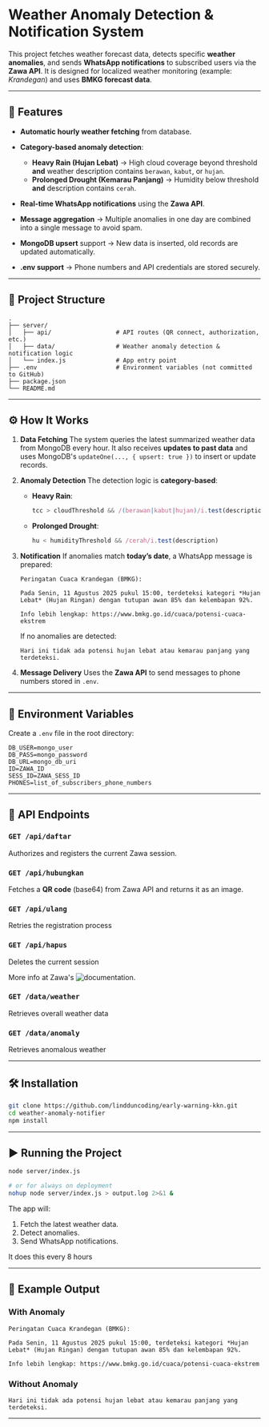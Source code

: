 
# Weather Anomaly Detection & Notification System

This project fetches weather forecast data, detects specific **weather anomalies**, and sends **WhatsApp notifications** to subscribed users via the **Zawa API**.
It is designed for localized weather monitoring (example: *Krandegan*) and uses **BMKG forecast data**.

---

## 🚀 Features

* **Automatic hourly weather fetching** from database.
* **Category-based anomaly detection**:

  * **Heavy Rain (Hujan Lebat)** → High cloud coverage beyond threshold **and** weather description contains `berawan`, `kabut`, or `hujan`.
  * **Prolonged Drought (Kemarau Panjang)** → Humidity below threshold **and** description contains `cerah`.
* **Real-time WhatsApp notifications** using the **Zawa API**.
* **Message aggregation** → Multiple anomalies in one day are combined into a single message to avoid spam.
* **MongoDB upsert** support → New data is inserted, old records are updated automatically.
* **.env support** → Phone numbers and API credentials are stored securely.

---

## 📂 Project Structure

```
.
├── server/
│   ├── api/                  # API routes (QR connect, authorization, etc.)
│   ├── data/                 # Weather anomaly detection & notification logic
│   └── index.js              # App entry point
├── .env                      # Environment variables (not committed to GitHub)
├── package.json
└── README.md
```

---

## ⚙️ How It Works

1. **Data Fetching**
   The system queries the latest summarized weather data from MongoDB every hour.
   It also receives **updates to past data** and uses MongoDB's `updateOne(..., { upsert: true })` to insert or update records.

2. **Anomaly Detection**
   The detection logic is **category-based**:

   * **Heavy Rain**:

     ```js
     tcc > cloudThreshold && /(berawan|kabut|hujan)/i.test(description)
     ```
   * **Prolonged Drought**:

     ```js
     hu < humidityThreshold && /cerah/i.test(description)
     ```

3. **Notification**
   If anomalies match **today’s date**, a WhatsApp message is prepared:

   ```
   Peringatan Cuaca Krandegan (BMKG):

   Pada Senin, 11 Agustus 2025 pukul 15:00, terdeteksi kategori *Hujan Lebat* (Hujan Ringan) dengan tutupan awan 85% dan kelembapan 92%.

   Info lebih lengkap: https://www.bmkg.go.id/cuaca/potensi-cuaca-ekstrem
   ```

   If no anomalies are detected:

   ```
   Hari ini tidak ada potensi hujan lebat atau kemarau panjang yang terdeteksi.
   ```

4. **Message Delivery**
   Uses the **Zawa API** to send messages to phone numbers stored in `.env`.

---

## 🔑 Environment Variables

Create a `.env` file in the root directory:

```env
DB_USER=mongo_user
DB_PASS=mongo_password
DB_URL=mongo_db_uri
ID=ZAWA_ID
SESS_ID=ZAWA_SESS_ID
PHONES=list_of_subscribers_phone_numbers
```

---

## 📡 API Endpoints

### `GET /api/daftar`

Authorizes and registers the current Zawa session.

### `GET /api/hubungkan`

Fetches a **QR code** (base64) from Zawa API and returns it as an image.

### `GET /api/ulang`

Retries the registration process

### `GET /api/hapus`

Deletes the current session

More info at Zawa's ![documentation.](https://azickri.gitbook.io/zawa)

### `GET /data/weather`

Retrieves overall weather data

### `GET /data/anomaly`

Retrieves anomalous weather

---

## 🛠 Installation

```bash
git clone https://github.com/lindduncoding/early-warning-kkn.git
cd weather-anomaly-notifier
npm install
```

---

## ▶️ Running the Project

```bash
node server/index.js

# or for always on deployment
nohup node server/index.js > output.log 2>&1 &
```

The app will:

1. Fetch the latest weather data.
2. Detect anomalies.
3. Send WhatsApp notifications.

It does this every 8 hours

---

## 🧪 Example Output

### **With Anomaly**

```
Peringatan Cuaca Krandegan (BMKG):

Pada Senin, 11 Agustus 2025 pukul 15:00, terdeteksi kategori *Hujan Lebat* (Hujan Ringan) dengan tutupan awan 85% dan kelembapan 92%.

Info lebih lengkap: https://www.bmkg.go.id/cuaca/potensi-cuaca-ekstrem
```

### **Without Anomaly**

```
Hari ini tidak ada potensi hujan lebat atau kemarau panjang yang terdeteksi.
```

---
